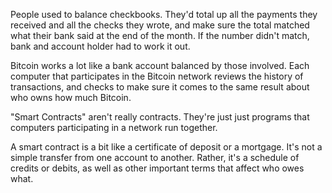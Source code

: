 People used to balance checkbooks.  They'd total up all the payments they received and all the checks they wrote, and make sure the total matched what their bank said at the end of the month.  If the number didn't match, bank and account holder had to work it out.

Bitcoin works a lot like a bank account balanced by those involved.  Each computer that participates in the Bitcoin network reviews the history of transactions, and checks to make sure it comes to the same result about who owns how much Bitcoin.

"Smart Contracts" aren't really contracts.  They're just just programs that computers participating in a network run together.

A smart contract is a bit like a certificate of deposit or a mortgage. It's not a simple transfer from one account to another.  Rather, it's a schedule of credits or debits, as well as other important terms that affect who owes what.
